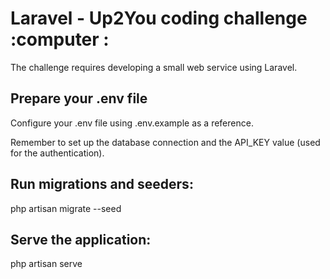 # Laravel - Up2You coding challenge :computer :

The challenge requires developing a small web service using Laravel.

## Prepare your .env file

Configure your .env file using .env.example as a reference.

Remember to set up the database connection and the API_KEY value (used for the authentication).

## Run migrations and seeders:

php artisan migrate --seed


## Serve the application:

php artisan serve
